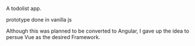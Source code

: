 A todolist app.

prototype done in vanilla js

Although this was planned to be converted to Angular, I gave up the idea to persue Vue as the desired Framework.


